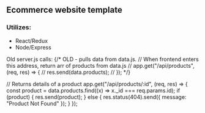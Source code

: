 ## Ecommerce website template

### Utilizes:
* React/Redux
* Node/Express

Old server.js calls:
{/* 
  OLD - pulls data from data.js.
// When frontend enters this address, return arr of products from data.js
// app.get("/api/products", (req, res) => {
//   res.send(data.products);
// }); */}

// Returns details of a product
app.get("/api/products/:id", (req, res) => {
  const product = data.products.find((x) => x._id === req.params.id);
  if (product) {
    res.send(product);
  } else {
    res.status(404).send({ message: "Product Not Found" });
  }
});